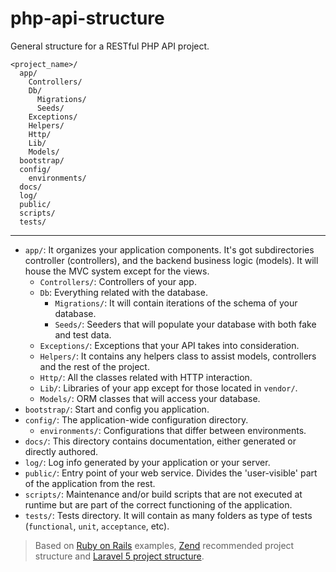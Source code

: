 php-api-structure
===

General structure for a RESTful PHP API project.

    <project_name>/
      app/
        Controllers/
        Db/
          Migrations/
          Seeds/
        Exceptions/
        Helpers/
        Http/
        Lib/
        Models/
      bootstrap/
      config/
        environments/
      docs/
      log/
      public/
      scripts/
      tests/

-------

* `app/`: It organizes your application components. It's got subdirectories controller (controllers), and the backend business logic (models). It will house the MVC system except for the views.
	* `Controllers/`: Controllers of your app.
	* `Db`: Everything related with the database.
		* `Migrations/`: It will contain iterations of the schema of your database.
		* `Seeds/`: Seeders that will populate your database with both fake and test data.
	* `Exceptions/`: Exceptions that your API takes into consideration.
	* `Helpers/`: It contains any helpers class to assist models, controllers and the rest of the project.
	* `Http/`: All the classes related with HTTP interaction.
	* `Lib/`: Libraries of your app except for those located in `vendor/`.
	* `Models/`: ORM classes that will access your database.
* `bootstrap/`: Start and config you application.
* `config/`: The application-wide configuration directory.
    * `environments/`: Configurations that differ between environments.
* `docs/`: This directory contains documentation, either generated or directly authored.
* `log/`: Log info generated by your application or your server.
* `public/`: Entry point of your web service. Divides the 'user-visible' part of the application from the rest.
* `scripts/`: Maintenance and/or build scripts that are not executed at runtime but are part of the correct functioning of the application.
* `tests/`: Tests directory. It will contain as many folders as type of tests (`functional`, `unit`, `acceptance`, etc).

> Based on [Ruby on Rails](https://github.com/railstutorial/first_app) examples, [Zend](http://framework.zend.com/manual/1.12/en/project-structure.project.html) recommended project structure and [Laravel 5 project structure](https://github.com/bestmomo/laravel5-example).

